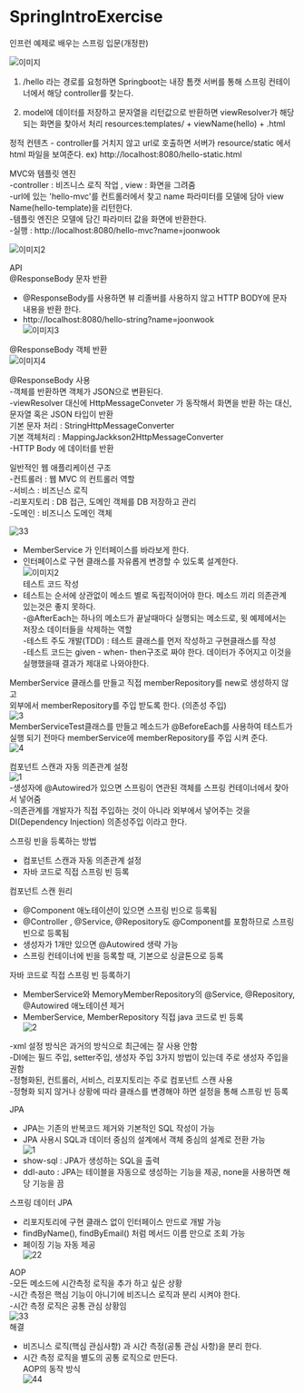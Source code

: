 # SpringIntroExercise
인프런 예제로 배우는 스프링 입문(개정판)


![이미지](https://user-images.githubusercontent.com/35962655/124462943-21cc3f80-ddcd-11eb-8468-334533ec5696.png)
1. /hello 라는 경로를 요청하면 Springboot는 내장 톰캣 서버를 통해 스프링 컨테이너에서 
해당 controller를 찾는다.

2. model에 데이터를 저장하고 문자열을 리턴값으로 반환하면 viewResolver가 해당되는
화면을 찾아서 처리
  resources:templates/ + viewName(hello) + .html

정적 컨텐츠   - controller를 거치지 않고 url로 호출하면 서버가 resource/static 에서 html 파일을 보여준다.   ex) http://localhost:8080/hello-static.html

MVC와 템플릿 엔진  
-controller : 비즈니스 로직 작업 , view : 화면을 그려줌   
-url에 있는 'hello-mvc'를 컨트롤러에서 찾고 name 파라미터를 모델에 담아 view Name(hello-template)을 리턴한다.    
-템플릿 엔진은 모델에 담긴 파라미터 값을 화면에 반환한다.      
-실행 : http://localhost:8080/hello-mvc?name=joonwook    

![이미지2](https://user-images.githubusercontent.com/35962655/124464779-93a58880-ddcf-11eb-814c-a56ca77b5e08.png)

API  
@ResponseBody 문자 반환  
 - @ResponseBody를 사용하면 뷰 리졸버를 사용하지 않고 HTTP BODY에 문자 내용을 반환 한다.  
 - http://localhost:8080/hello-string?name=joonwook  
![이미지3](https://user-images.githubusercontent.com/35962655/124465860-e16ec080-ddd0-11eb-9dfb-4f4c3e9bee61.png)

@ResponseBody 객체 반환  
![이미지4](https://user-images.githubusercontent.com/35962655/124466026-1e3ab780-ddd1-11eb-9399-ee67a2d6f38b.png)  

@ResponseBody 사용  
-객체를 반환하면 객체가 JSON으로 변환된다.  
-viewResolver 대신에 HttpMessageConveter 가 동작해서 화면을 반환 하는 대신, 문자열 혹은 JSON 타입이 반환  
기본 문자 처리 : StringHttpMessageConverter  
기본 객체처리 : MappingJackkson2HttpMessageConverter  
-HTTP Body 에 데이터를 반환  

일반적인 웹 애플리케이션 구조    
  -컨트롤러 : 웹 MVC 의 컨트롤러 역할  
  -서비스 : 비즈닌스 로직   
  -리포지토리 : DB 접근, 도메인 객체를 DB 저장하고 관리   
  -도메인 : 비즈니스 도메인 객체  

![33](https://user-images.githubusercontent.com/35962655/124473612-7f1abd80-ddda-11eb-81ae-a743c8115232.PNG)
- MemberService 가 인터페이스를 바라보게 한다.   
- 인터페이스로 구현 클래스를 자유롭게 변경할 수 있도록 설계한다.  
![이미지2](https://user-images.githubusercontent.com/35962655/124472501-2ac30e00-ddd9-11eb-8c6a-3748c493b917.PNG)  
테스트 코드 작성  
 - 테스트는 순서에 상관없이 메소드 별로 독립적이어야 한다. 메소드 끼리 의존관계 있는것은 좋지 못하다.  
 -@AfterEach는 하나의 메소드가 끝날때마다 실행되는 메소드로, 윗 예제에서는 저장소 데이터들을 삭제하는 역할  
 -테스트 주도 개발(TDD) : 테스트 클래스를 먼저 작성하고 구현클래스를 작성  
 -테스트 코드는 given - when- then구조로 짜야 한다. 데이터가 주어지고 이것을 실행했을때 결과가 제대로 나와야한다.  
 
 MemberService 클래스를 만들고 직접 memberRepository를 new로 생성하지 않고  
외부에서 memberRepository를 주입 받도록 한다. (의존성 주입)  
![3](https://user-images.githubusercontent.com/35962655/124472652-5645f880-ddd9-11eb-966d-289605c1000d.PNG)   
MemberServiceTest클래스를 만들고 메소드가 @BeforeEach를 사용하여 테스트가  
실행 되기 전마다 memberService에 memberRepository를 주입 시켜 준다.  
 ![4](https://user-images.githubusercontent.com/35962655/124472741-71b10380-ddd9-11eb-8796-926f11baa10c.PNG)
  
컴포넌트 스캔과 자동 의존관계 설정  
![1](https://user-images.githubusercontent.com/35962655/124477740-53e69d00-dddf-11eb-80cd-97c659800001.PNG)  
-생성자에 @Autowired가 있으면 스프링이 연관된 객체를 스프링 컨테이너에서 찾아서 넣어줌  
-의존관계를 개발자가 직접 주입하는 것이 아니라 외부에서 넣어주는 것을 DI(Dependency Injection) 의존성주입 이라고 한다.  

스프링 빈을 등록하는 방법  
 - 컴포넌트 스캔과 자동 의존관계 설정  
 - 자바 코드로 직접 스프링 빈 등록  

컴포넌트 스캔 원리  
 - @Component 애노테이션이 있으면 스프링 빈으로 등록됨  
 - @Controller , @Service, @Repository도  @Component를 포함하므로 스프링 빈으로 등록됨  
 - 생성자가 1개만 있으면 @Autowired 생략 가능   
 - 스프링 컨테이너에 빈을 등록할 때, 기본으로 싱글톤으로 등록  
 
자바 코드로 직접 스프링 빈 등록하기  
 - MemberService와 MemoryMemberRepository의 @Service, @Repository, @Autowired 애노테이션 제거  
 - MemberService, MemberRepository 직접 java 코드로 빈 등록  
 ![2](https://user-images.githubusercontent.com/35962655/124478415-1fbfac00-dde0-11eb-9d66-61799c9086f4.PNG)  

 -xml 설정 방식은 과거의 방식으로 최근에는 잘 사용 안함   
 -DI에는 필드 주입, setter주입, 생성자 주입 3가지 방법이 있는데 주로 생성자 주입을 권함   
 -정형화된, 컨트롤러, 서비스, 리포지토리는 주로 컴포넌트 스캔 사용   
 -정형화 되지 않거나 상황에 따라 클래스를 변경해야 하면 설정을 통해 스프링 빈 등록   
 
 JPA  
 - JPA는 기존의 반복코드 제거와 기본적인 SQL 작성이 가능  
 - JPA 사용시 SQL과 데이터 중심의 설계에서 객체 중심의 설계로 전환 가능  
 ![1](https://user-images.githubusercontent.com/35962655/124481953-c8bbd600-dde3-11eb-829d-d527c9f04b71.PNG)
  - show-sql : JPA가 생성하는 SQL을 출력  
 - ddl-auto : JPA는 테이블을 자동으로 생성하는 기능을 제공, none을 사용하면 해당 기능을 끔  
 
 스프링 데이터 JPA  
 - 리포지토리에 구현 클래스 없이 인터페이스 만드로 개발 가능  
 - findByName(), findByEmail() 처럼 메서드 이름 만으로 조회 가능  
 - 페이징 기능 자동 제공  
![22](https://user-images.githubusercontent.com/35962655/124482257-0de00800-dde4-11eb-9ad7-cd2771cc9b5a.PNG)

 AOP  
-모든 메소드에 시간측정 로직을 추가 하고 싶은 상황  
-시간 측정은 핵심 기능이 아니기에 비즈니스 로직과 분리 시켜야 한다.  
-시간 측정 로직은 공통 관심 상황임  
![33](https://user-images.githubusercontent.com/35962655/124482917-bee6a280-dde4-11eb-9d43-f65903ce30e6.PNG)  
해결  
 - 비즈니스 로직(핵심 관심사항) 과 시간 측정(공통 관심 사항)을 분리 한다.  
 - 시간 측정 로직을 별도의 공통 로직으로 만든다.  
 AOP의 동작 방식  
 ![44](https://user-images.githubusercontent.com/35962655/124483075-e89fc980-dde4-11eb-981a-1824adf1433f.PNG)


